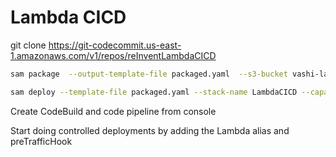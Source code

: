 # Lambda CICD 

git clone https://git-codecommit.us-east-1.amazonaws.com/v1/repos/reInventLambdaCICD

```bash
sam package  --output-template-file packaged.yaml  --s3-bucket vashi-lambda-code
```


```bash
sam deploy --template-file packaged.yaml --stack-name LambdaCICD --capabilities CAPABILITY_IAM
```


Create CodeBuild and code pipeline from console

Start doing controlled deployments by adding the Lambda alias and preTrafficHook



